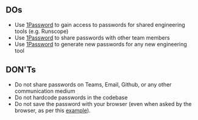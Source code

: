 ## DOs
- Use [1Password](https://1password.com/) to gain access to passwords for shared engineering tools (e.g. Runscope)
- Use [1Password](https://1password.com/) to share passwords with other team members
- Use [1Password](https://1password.com/) to generate new passwords for any new engineering tool


## DON'Ts
- Do not share passwords on Teams, Email, Github, or any other communication medium
- Do not hardcode passwords in the codebase
- Do not save the password with your browser (even when asked by the browser, as per this [example](https://user-images.githubusercontent.com/13568167/37661190-41d18488-2c65-11e8-9f6b-ab4c0a2beb20.png)).

